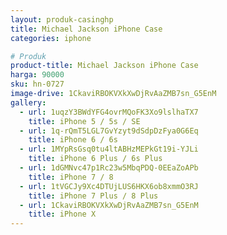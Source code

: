 ```yaml
---
layout: produk-casinghp
title: Michael Jackson iPhone Case
categories: iphone

# Produk
product-title: Michael Jackson iPhone Case
harga: 90000
sku: hn-0727
image-drive: 1CkaviRBOKVXkXwDjRvAaZMB7sn_G5EnM
gallery:
  - url: 1uqzY3BWdYFG4ovrMQoFK3Xo9lslhaTX7
    title: iPhone 5 / 5s / SE
  - url: 1q-rQmT5LGL7GvYzyt9dSdpDzFya0G6Eq
    title: iPhone 6 / 6s
  - url: 1MYpRsGsq0tu4ltABHzMEPkGt19i-YJLi
    title: iPhone 6 Plus / 6s Plus
  - url: 1dGMNvc47p1Rc23w5MbqPDQ-0EEaZoAPb
    title: iPhone 7 / 8
  - url: 1tVGCJy9Xc4DTUjLUS6HKX6ob8xmmO3RJ
    title: iPhone 7 Plus / 8 Plus
  - url: 1CkaviRBOKVXkXwDjRvAaZMB7sn_G5EnM
    title: iPhone X
---
```

